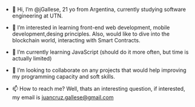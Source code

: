 - 👋 Hi, I’m @jGallese, 21 yo from Argentina, currently studying software engineering at UTN.

- 👀 I’m interested in learning front-end web development, mobile development,desing principles. Also, would like to dive into the blockchain world, interacting with Smart Contracts.

- 🌱 I’m currently learning JavaScript (should do it more often, but time is actually limited)
- 💞️ I’m looking to collaborate on any projects that would help improving my programming capacity and soft skills.
- 📫 How to reach me? Well, thats an interesting question, if interested, my email is juancruz.gallese@gmail.com

<!---
jGallese/jGallese is a ✨ special ✨ repository because its `README.md` (this file) appears on your GitHub profile.
You can click the Preview link to take a look at your changes.
--->
